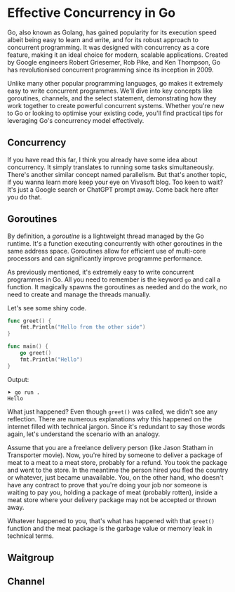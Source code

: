 # Effective Concurrency in Go

Go, also known as Golang, has gained popularity for its execution speed albeit
being easy to learn and write, and for its robust approach to concurrent
programming. It was designed with concurrency as a core feature, making it an
ideal choice for modern, scalable applications. Created by Google engineers
Robert Griesemer, Rob Pike, and Ken Thompson, Go has revolutionised concurrent
programming since its inception in 2009. 

Unlike many other popular programming languages, go makes it extremely easy to
write concurrent programmes. We'll dive into key concepts like goroutines,
channels, and the select statement, demonstrating how they work together to
create powerful concurrent systems. Whether you're new to Go or looking to
optimise your existing code, you'll find practical tips for leveraging Go's
concurrency model effectively.

## Concurrency
If you have read this far, I think you already have some idea about concurrency.
It simply translates to running some tasks simultaneously. There's another
similar concept named parallelism. But that's another topic, if you wanna learn
more keep your eye on Vivasoft blog. Too keen to wait? It's just a Google search
or ChatGPT prompt away. Come back here after you do that.

## Goroutines

 By definition, a _goroutine_ is a lightweight thread managed by the Go runtime.
 It's a function executing concurrently with other goroutines in the same
 address space. Goroutines allow for efficient use of multi-core processors and
 can significantly improve programme performance.

As previously mentioned, it's extremely easy to write concurrent programmes in
Go. All you need to remember is the keyword `go` and call a function. It
magically spawns the goroutines as needed and do the work, no need to
create and manage the threads manually.

Let's see some shiny code.
```go
func greet() {
	fmt.Println("Hello from the other side")
}

func main() {
	go greet()
	fmt.Println("Hello")
}
```

Output:
```shell
⯈ go run .
Hello
```

What just happened? Even though `greet()` was called, we didn't see any
reflection. There are numerous explanations why this happened on the internet
filled with technical jargon. Since it's redundant to say those words again,
let's understand the scenario with an analogy.

Assume that you are a freelance delivery person (like Jason Statham in
Transporter movie). Now, you're hired by someone to deliver a package of meat to
a meat to a meat store, probably for a refund. You took the package and went to
the store. In the meantime the person hired you fled the country or whatever,
just became unavailable. You, on the other hand, who doesn't have any contract
to prove that you're doing your job nor someone is waiting to pay you, holding a
package of meat (probably rotten), inside a meat store where your delivery
package may not be accepted or thrown away.

Whatever happened to you, that's what has happened with that `greet()` function
and the meat package is the garbage value or memory leak in technical terms.

## Waitgroup

## Channel